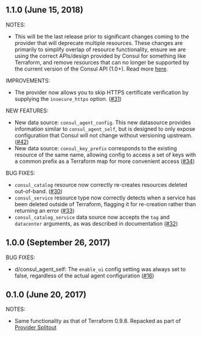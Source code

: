 ## 1.1.0 (June 15, 2018)

NOTES:

* This will be the last release prior to significant changes coming to the provider that will deprecate
multiple resources. These changes are primarily to simplify overlap of resource functionality, ensure we are using the correct APIs/design provided by Consul for something like Terraform, and remove resources that can no longer be supported by the current version of the Consul API (1.0+). Read more [here](https://github.com/terraform-providers/terraform-provider-consul/issues/46).

IMPROVEMENTS:

* The provider now allows you to skip HTTPS certificate verification by supplying the `insecure_https` option. ([#31](https://github.com/terraform-providers/terraform-provider-consul/issues/31))

NEW FEATURES:

* New data source: `consul_agent_config`. This new datasource provides information similar to `consul_agent_self`,
but is designed to only expose configuration that Consul will not change without versioning upstream. ([#42](https://github.com/terraform-providers/terraform-provider-consul/issues/42))
* New data source: `consul_key_prefix` corresponds to the existing resource of the same name, allowing config to access a set of keys with a common prefix as a Terraform map for more convenient access ([#34](https://github.com/terraform-providers/terraform-provider-consul/issues/34))

BUG FIXES:

* `consul_catalog` resource now correctly re-creates resources deleted out-of-band. ([#30](https://github.com/terraform-providers/terraform-provider-consul/issues/30))
* `consul_service` resource type now correctly detects when a service has been deleted outside of Terraform, flagging it for re-creation rather than returning an error ([#33](https://github.com/terraform-providers/terraform-provider-consul/issues/33))
* `consul_catalog_service` data source now accepts the `tag` and `datacenter` arguments, as was described in documentation ([#32](https://github.com/terraform-providers/terraform-provider-consul/issues/32))

## 1.0.0 (September 26, 2017)

BUG FIXES:

* d/consul_agent_self: The `enable_ui` config setting was always set to false, regardless of the actual agent configuration ([#16](https://github.com/terraform-providers/terraform-provider-consul/issues/16))

## 0.1.0 (June 20, 2017)

NOTES:

* Same functionality as that of Terraform 0.9.8. Repacked as part of [Provider Splitout](https://www.hashicorp.com/blog/upcoming-provider-changes-in-terraform-0-10/)
